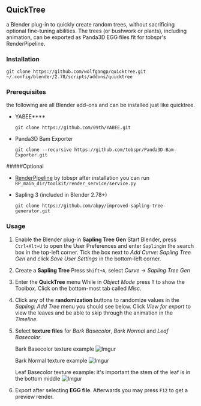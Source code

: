 ## QuickTree

a Blender plug-in to quickly create random trees, without sacrificing optional fine-tuning abilities. The trees (or bushwork or plants), including animation, can be exported as Panda3D EGG files fit for tobspr's RenderPipeline.

### Installation

`git clone https://github.com/wolfgangp/quicktree.git ~/.config/blender/2.78/scripts/addons/quicktree`

### Prerequisites

the following are all Blender add-ons and can be installed just like quicktree.

- YABEE****

	`git clone https://github.com/09th/YABEE.git`

- Panda3D Bam Exporter

	`git clone --recursive https://github.com/tobspr/Panda3D-Bam-Exporter.git`

#####Optional

- [RenderPipeline](https://github.com/tobspr/RenderPipeline/wiki/Getting%20Started) by tobspr
	after installation you can run `RP_main_dir/toolkit/render_service/service.py` 

- Sapling 3 (included in Blender 2.78+)

	`git clone https://github.com/abpy/improved-sapling-tree-generator.git`
	
### Usage

1. Enable the Blender plug-in **Sapling Tree Gen**
	Start Blender, press `Ctrl+Alt+U` to open the User Preferences and enter `Sapling`in the search box in the top-left corner. Tick the box next to *Add Curve: Sapling Tree Gen* and click *Save User Settings* in the bottom-left corner.

2. Create a **Sapling Tree**
	Press `Shift+A`, select *Curve* -> *Sapling Tree Gen*

3. Enter the **QuickTree** menu
	While in *Object Mode* press `T` to show the Toolbox. Click on the bottom-most tab called *Misc*.
	
4. Click any of the **randomization** buttons to randomize values in the *Sapling: Add Tree* menu you should see below. Click *View for export* to view the leaves and be able to skip through the animation in the *Timeline*. 

5. Select **texture files** for *Bark Basecolor*, *Bark Normal* and *Leaf Basecolor*.

	Bark Basecolor texture example
	![Imgur](http://i.imgur.com/fbrqdET.jpg)
	
	Bark Normal texture example
	![Imgur](http://i.imgur.com/ZVAOUSU.jpg)

	Leaf Basecolor texture example: it's important the stem of the leaf is in the bottom middle
	![Imgur](http://i.imgur.com/cYMdcNC.png)

6. Export after selecting **EGG file**. Afterwards you may press `F12` to get a preview render.